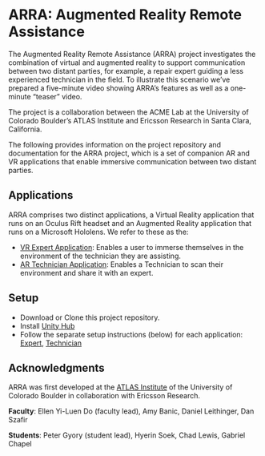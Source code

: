 # ARRA: Augmented Reality Remote Assistance
The Augmented Reality Remote Assistance (ARRA) project investigates the combination of virtual and augmented reality to support communication between two distant parties, for example, a repair expert guiding a less experienced technician in the field.  To illustrate this scenario we’ve prepared a five-minute video showing ARRA’s features as well as a one-minute “teaser” video.

The project is a collaboration between the ACME Lab at the University of Colorado Boulder’s ATLAS Institute and Ericsson Research in Santa Clara, California.

The following provides information on the project repository and documentation for the ARRA project, which is a set of companion AR and VR applications that enable immersive communication between two distant parties.


## Applications
ARRA comprises two distinct applications, a Virtual Reality application that runs on an Oculus Rift headset and an Augmented Reality application that runs on a Microsoft Hololens. We refer to these as the: 
- [VR Expert Application](./VR-Expert-App): Enables a user to immerse themselves in the environment of the technician they are assisting.
- [AR Technician Application](./Hololens-Novice-App/Readme.md#ar-technician-application): Enables a Technician to scan their environment and share it with an expert.


## Setup
- Download or Clone this project repository.
- Install [Unity Hub](https://unity3d.com/get-unity/download)
- Follow the separate setup instructions (below) for each application: [Expert](./VR-Expert-App), [Technician](./Hololens-Novice-App/Readme.md#ar-technician-application)


## Acknowledgments
ARRA was first developed at the [ATLAS Institute](atlas.colorado.edu) of the University of Colorado Boulder in collaboration with Ericsson Research.

**Faculty**: Ellen Yi-Luen Do (faculty lead), Amy Banic, Daniel Leithinger, Dan Szafir

**Students**: Peter Gyory (student lead), Hyerin Soek, Chad Lewis, Gabriel Chapel
